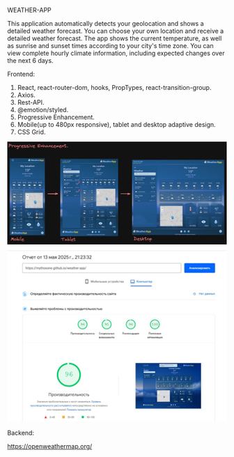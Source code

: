 WEATHER-APP

This application automatically detects your geolocation and shows a detailed weather forecast. You can choose your own location and receive a detailed weather forecast.
The app shows the current temperature, as well as sunrise and sunset times according to your city's time zone. You can view complete hourly climate information, including expected changes over the next 6 days.

Frontend:

1. React, react-router-dom, hooks, PropTypes, react-transition-group.
2. Axios.
3. Rest-API.
4. @emotion/styled.
5. Progressive Enhancement.
6. Mobile(up to 480px responsive), tablet and desktop adaptive design.
7. CSS Grid.


![progressive-design-image](./public/images/weather_app.jpg)
![wether-app-perfomance](./public/images/weather_app_perfomance.jpg)

Backend:

https://openweathermap.org/